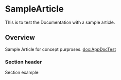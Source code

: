 # SampleArticle

This is to test the Documentation with a sample article.

## Overview

Sample Article for concept purproses.
<doc:AppDocTest>
### Section header

Section example
